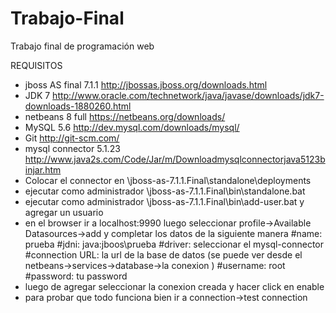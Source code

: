 Trabajo-Final
=============

Trabajo final de programación web

REQUISITOS

- jboss AS final 7.1.1  http://jbossas.jboss.org/downloads.html
- JDK 7                 http://www.oracle.com/technetwork/java/javase/downloads/jdk7-downloads-1880260.html
- netbeans 8 full       https://netbeans.org/downloads/
- MySQL 5.6             http://dev.mysql.com/downloads/mysql/     
- Git                   http://git-scm.com/
- mysql connector 5.1.23 http://www.java2s.com/Code/Jar/m/Downloadmysqlconnectorjava5123binjar.htm
- Colocar el connector en \jboss-as-7.1.1.Final\standalone\deployments 
- ejecutar como administrador \jboss-as-7.1.1.Final\bin\standalone.bat
- ejecutar como administrador \jboss-as-7.1.1.Final\bin\add-user.bat y agregar un usuario
- en el browser ir a localhost:9990 luego seleccionar profile->Available Datasources->add y completar los datos de la siguiente manera
  #name: prueba
  #jdni: java:jboos\prueba
  #driver: seleccionar el mysql-connector
  #connection URL: la url de la base de datos (se puede ver desde el netbeans->services->database->la conexion )
  #username: root
  #password: tu password
- luego de agregar seleccionar la conexion creada y hacer click en enable
- para probar que todo funciona bien ir a connection->test connection
  

